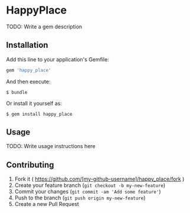 # HappyPlace

TODO: Write a gem description

## Installation

Add this line to your application's Gemfile:

```ruby
gem 'happy_place'
```

And then execute:

    $ bundle

Or install it yourself as:

    $ gem install happy_place

## Usage

TODO: Write usage instructions here

## Contributing

1. Fork it ( https://github.com/[my-github-username]/happy_place/fork )
2. Create your feature branch (`git checkout -b my-new-feature`)
3. Commit your changes (`git commit -am 'Add some feature'`)
4. Push to the branch (`git push origin my-new-feature`)
5. Create a new Pull Request
